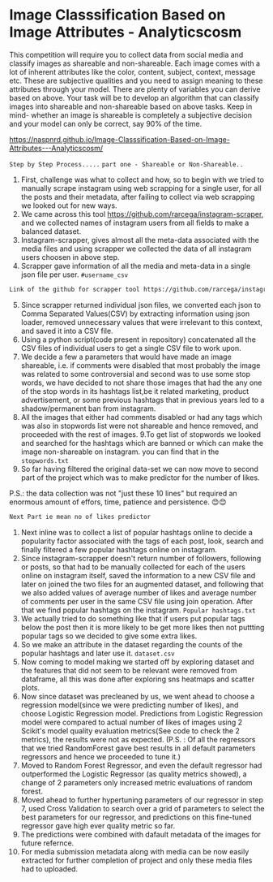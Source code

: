 # Image Classsification Based on Image Attributes - Analyticscosm
 This competition will require you to collect data from social media and classify images as shareable and non-shareable. Each image comes with a lot of inherent attributes like the color, content, subject, context, message etc. These are subjective qualities and you need to assign meaning to these attributes through your model.  There are plenty of variables you can derive based on above. Your task will be to develop an algorithm that can classify images into shareable and non-shareable based on above tasks. Keep in mind- whether an image is shareable is completely a subjective decision and your model can only be correct, say 90% of the time.
 
 https://naspnrd.github.io/Image-Classsification-Based-on-Image-Attributes---Analyticscosm/
 
``` Step by Step Process..... ```
```part one - Shareable or Non-Shareable.. ```
1. First, challenge was what to collect and how, so to begin with we tried to manually scrape instagram using web scrapping for a single user, for all the posts and their metadata, after failing to collect via web scrapping we looked out for new ways.
2. We came across this tool https://github.com/rarcega/instagram-scraper, and we collected names of instagram users from all fields to make a balanced dataset.
3. Instagram-scrapper, gives almost all the meta-data associated with the media files and using scrapper we collected the data of all instagram users choosen in above step.
4. Scrapper gave information of all the media and meta-data in a single json file per user. 
```#username_csv```

```bash
Link of the github for scrapper tool https://github.com/rarcega/instagram-scraper
```
5. Since scrapper returned individual json files, we converted each json to Comma Separated Values(CSV) by extracting information using json loader, removed unnecessary values that were irrelevant to this context, and saved it into a CSV file.
6. Using a python script(code present in repository) concatenated all the CSV files of individual users to get a single CSV file to work upon.
7. We decide a few a parameters that would have made an image shareable, i.e. if comments were disabled that most probably the image was related to some controversial and second was to use some stop words, we have decided to not share those images that had the any one of the stop words in its hashtags list,be it related marketing, product advertisement, or some previous hashtags that in previous years led to a shadow/permanent ban from instagram.
8. All the images that either had comments disabled or had any tags which was also in stopwords list were not shareable and hence removed, and proceeded with the rest of images.
9.To get list of stopwords we looked and searched for the hashtags which are banned or which can make the image non-shareable on instagram. you can find that in the ``` stopwords.txt ```
10. So far having filtered the original data-set we can now move to second part of the project which was to make predictor for the number of likes.

P.S.: the data collection was not "just these 10 lines" but required an enormous amount of effors, time, patience and persistence. 😊😊 
``` bash
Next Part ie mean no of likes predictor
```
1. Next inline was to collect a list of popular hashtags online to decide a popularity factor associated with the tags of each post, look, search and finally filtered a few popular hashtags online on instagram.
2. Since instagram-scrapper doesn't return number of followers, following or posts, so that had to be manually collected for each of the users online on instagram itself, saved the information to a new CSV file and later on joined the two files for an augmented dataset, and following that we also added values of average number of likes and average number of comments per user in the same CSV file using join operation.  After that we find popular hashtags on the instagram.
``` Popular hashtags.txt  ```
3. We actually tried to do something like that if users put popular tags below the post then it is more likely to be get more likes then not puttting popular tags so we decided to give some extra likes.
4. So we make an attribute in the dataset regarding the counts of the popular hashtags and later use it. ``` dataset.csv ```
5. Now coming to model making we started off by exploring dataset and the features that did not seem to be relevant were removed from dataframe, all this was done after exploring sns heatmaps and scatter plots.
6. Now since dataset was precleaned by us, we went ahead to choose a regression model(since we were predicting number of likes), and choose Logistic Regression model. Predictions from Logistic Regression model were compared to actual number of likes of images using 2 Scikit's model quality evaluation metrics(See code to check the 2 metrics), the results were not as expected. (P.S. : Of all the regressors that we tried RandomForest gave best results in all default parameters regressors and hence we proceeded to tune it.)
7. Moved to Random Forest Regressor, and even the default regressor had outperformed the Logistic Regressor (as quality metrics showed), a change of 2 parameters only increased metric evaluations of random forest.
8. Moved ahead to further hypertuning parameters of our regressor in step 7, used Cross Validation to search over a grid of parameters to select the best parameters for our regressor, and predictions on this fine-tuned regressor gave high ever quality metric so far.
9. The predictions were combined with dafault metadata of the images for future refernce.
10. For media submission metadata along with media can be now easily extracted for further completion of project and only these media files had to uploaded.
